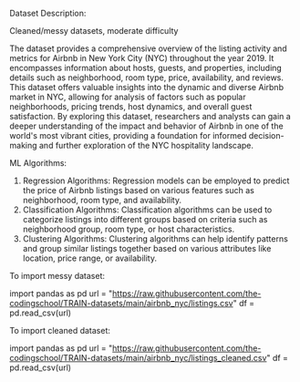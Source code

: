 Dataset Description:

Cleaned/messy datasets, moderate difficulty

The dataset provides a comprehensive overview of the listing activity and metrics for Airbnb in New York City (NYC) throughout the year 2019. It encompasses information about hosts, guests, and properties, including details such as neighborhood, room type, price, availability, and reviews. This dataset offers valuable insights into the dynamic and diverse Airbnb market in NYC, allowing for analysis of factors such as popular neighborhoods, pricing trends, host dynamics, and overall guest satisfaction. By exploring this dataset, researchers and analysts can gain a deeper understanding of the impact and behavior of Airbnb in one of the world's most vibrant cities, providing a foundation for informed decision-making and further exploration of the NYC hospitality landscape.

ML Algorithms:
1. Regression Algorithms: Regression models can be employed to predict the price of Airbnb listings based on various features such as neighborhood, room type, and availability.
2. Classification Algorithms: Classification algorithms can be used to categorize listings into different groups based on criteria such as neighborhood group, room type, or host characteristics.
3. Clustering Algorithms: Clustering algorithms can help identify patterns and group similar listings together based on various attributes like location, price range, or availability.

To import messy dataset:

import pandas as pd
url = "https://raw.githubusercontent.com/the-codingschool/TRAIN-datasets/main/airbnb_nyc/listings.csv"
df = pd.read_csv(url)

To import cleaned dataset:

import pandas as pd
url = "https://raw.githubusercontent.com/the-codingschool/TRAIN-datasets/main/airbnb_nyc/listings_cleaned.csv"
df = pd.read_csv(url)
